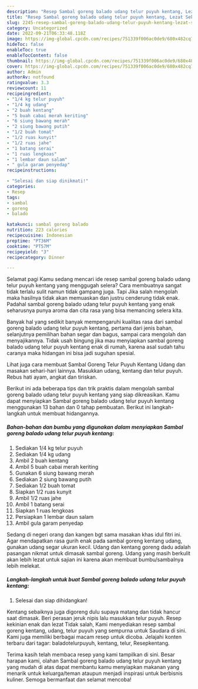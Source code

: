 ```yaml
---
description: "Resep Sambal goreng balado udang telur puyuh kentang, Lezat Sekali"
title: "Resep Sambal goreng balado udang telur puyuh kentang, Lezat Sekali"
slug: 2245-resep-sambal-goreng-balado-udang-telur-puyuh-kentang-lezat-sekali
category: Uncategorized
date: 2022-09-21T06:33:48.118Z
image: https://img-global.cpcdn.com/recipes/751339f006ac0de9/680x482cq70/sambal-goreng-balado-udang-telur-puyuh-kentang-foto-resep-utama.jpg
hideToc: false
enableToc: true
enableTocContent: false
thumbnail: https://img-global.cpcdn.com/recipes/751339f006ac0de9/680x482cq70/sambal-goreng-balado-udang-telur-puyuh-kentang-foto-resep-utama.jpg
cover: https://img-global.cpcdn.com/recipes/751339f006ac0de9/680x482cq70/sambal-goreng-balado-udang-telur-puyuh-kentang-foto-resep-utama.jpg
author: Admin
authorAv: notfound
ratingvalue: 3.3
reviewcount: 11
recipeingredient:
- "1/4 kg telur puyuh"
- "1/4 kg udang"
- "2 buah kentang"
- "5 buah cabai merah keriting"
- "6 siung bawang merah"
- "2 siung bawang putih"
- "1/2 buah tomat"
- "1/2 ruas kunyit"
- "1/2 ruas jahe"
- "1 batang serai"
- "1 ruas lengkoas"
- "1 lembar daun salam"
- " gula garam penyedap"
recipeinstructions:

- "Selesai dan siap dinikmati!"
categories:
- Resep
tags:
- sambal
- goreng
- balado

katakunci: sambal goreng balado 
nutrition: 223 calories
recipecuisine: Indonesian
preptime: "PT36M"
cooktime: "PT57M"
recipeyield: "3"
recipecategory: Dinner

---
```



Selamat pagi Kamu sedang mencari ide resep sambal goreng balado udang telur puyuh kentang yang menggugah selera? Cara membuatnya sangat tidak terlalu sulit namun tidak gampang juga. Tapi Jika salah mengolah maka hasilnya tidak akan memuaskan dan justru cenderung tidak enak. Padahal sambal goreng balado udang telur puyuh kentang yang enak seharusnya punya aroma dan cita rasa yang bisa memancing selera kita.


Banyak hal yang sedikit banyak mempengaruhi kualitas rasa dari sambal goreng balado udang telur puyuh kentang, pertama dari jenis bahan, selanjutnya pemilihan bahan segar dan bagus, sampai cara mengolah dan menyajikannya. Tidak usah bingung jika mau menyiapkan sambal goreng balado udang telur puyuh kentang enak di rumah, karena asal sudah tahu caranya maka hidangan ini bisa jadi suguhan spesial.

Lihat juga cara membuat Sambal Goreng Telur Puyuh Kentang Udang dan masakan sehari-hari lainnya. Masukkan udang, kentang dan telur puyuh. Rebus hati ayam, angkat dan tiriskan.


Berikut ini ada beberapa tips dan trik praktis dalam mengolah sambal goreng balado udang telur puyuh kentang yang siap dikreasikan. Kamu dapat menyiapkan Sambal goreng balado udang telur puyuh kentang menggunakan 13 bahan dan 0 tahap pembuatan. Berikut ini langkah-langkah untuk membuat hidangannya.

<!--inarticleads1-->

##### Bahan-bahan dan bumbu yang digunakan dalam menyiapkan Sambal goreng balado udang telur puyuh kentang:

1. Sediakan 1/4 kg telur puyuh
1. Sediakan 1/4 kg udang
1. Ambil 2 buah kentang
1. Ambil 5 buah cabai merah keriting
1. Gunakan 6 siung bawang merah
1. Sediakan 2 siung bawang putih
1. Sediakan 1/2 buah tomat
1. Siapkan 1/2 ruas kunyit
1. Ambil 1/2 ruas jahe
1. Ambil 1 batang serai
1. Siapkan 1 ruas lengkoas
1. Persiapkan 1 lembar daun salam
1. Ambil  gula garam penyedap


Sedang di negeri orang dan kangen bgt sama masakan khas idul fitri ini. Agar mendapatkan rasa gurih enak pada sambal goreng kentang udang, gunakan udang segar ukuran kecil. Udang dan kentang goreng dadu adalah pasangan nikmat untuk dimasak sambal goreng. Udang yang masih berkulit akan lebih lezat untuk sajian ini karena akan membuat bumbu/sambalnya lebih melekat. 

<!--inarticleads2-->

##### Langkah-langkah untuk buat Sambal goreng balado udang telur puyuh kentang:


1. Selesai dan siap dihidangkan!

Kentang sebaiknya juga digoreng dulu supaya matang dan tidak hancur saat dimasak. Beri perasan jeruk nipis lalu masukkan telur puyuh. Resep kekinian enak dan lezat Tidak salah, Kami menyediakan resep sambal goreng kentang, udang, telur puyuh yang sempurna untuk Saudara di sini. Kami juga memiliki berbagai macam resep untuk dicoba. Jelajahi konten terbaru dari tagar: baladotelurpuyuh, kentang, telur, Resepkentang. 

Terima kasih telah membaca resep yang kami tampilkan di sini. Besar harapan kami, olahan Sambal goreng balado udang telur puyuh kentang yang mudah di atas dapat membantu kamu menyiapkan makanan yang menarik untuk keluarga/teman ataupun menjadi inspirasi untuk berbisnis kuliner. Semoga bermanfaat dan selamat mencoba!
